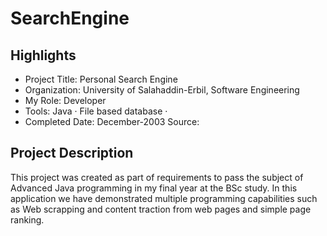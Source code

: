# SearchEngine
## Highlights
- Project Title: Personal Search Engine
- Organization: University of Salahaddin-Erbil, Software Engineering
- My Role: Developer
- Tools: Java · File based database · 
- Completed Date: December-2003
Source: 
## Project Description
This project was created as part of requirements to pass the subject of Advanced Java programming in my final year at the BSc study. In this application we have demonstrated multiple programming capabilities such as Web scrapping and content traction from web pages and simple page ranking.
